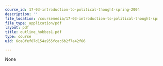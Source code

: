 ```yaml
---
course_id: 17-03-introduction-to-political-thought-spring-2004
description: ''
file_location: /coursemedia/17-03-introduction-to-political-thought-spring-2004/6ca8fef07d154a955fcac6b2f7a42f66_outline_hobbes1.pdf
file_type: application/pdf
layout: pdf
title: outline_hobbes1.pdf
type: course
uid: 6ca8fef07d154a955fcac6b2f7a42f66

---
```

None
